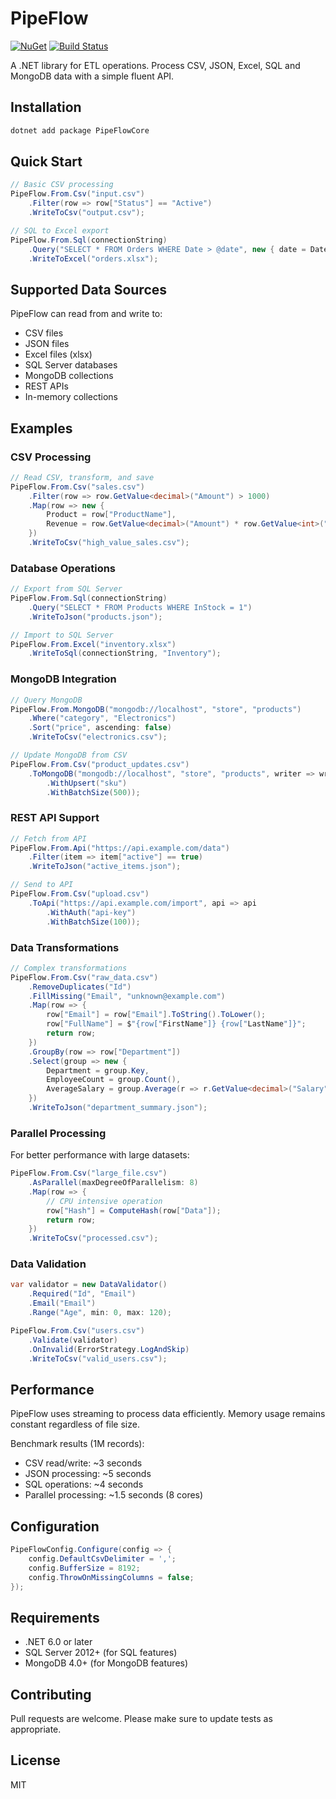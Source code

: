 # PipeFlow

[![NuGet](https://img.shields.io/nuget/v/PipeFlowCore.svg)](https://www.nuget.org/packages/PipeFlowCore)
[![Build Status](https://github.com/Nonanti/PipeFlow/actions/workflows/build.yml/badge.svg)](https://github.com/Nonanti/PipeFlow/actions)

A .NET library for ETL operations. Process CSV, JSON, Excel, SQL and MongoDB data with a simple fluent API.

## Installation

```bash
dotnet add package PipeFlowCore
```

## Quick Start

```csharp
// Basic CSV processing
PipeFlow.From.Csv("input.csv")
    .Filter(row => row["Status"] == "Active")
    .WriteToCsv("output.csv");

// SQL to Excel export
PipeFlow.From.Sql(connectionString)
    .Query("SELECT * FROM Orders WHERE Date > @date", new { date = DateTime.Today })
    .WriteToExcel("orders.xlsx");
```

## Supported Data Sources

PipeFlow can read from and write to:
- CSV files
- JSON files
- Excel files (xlsx)
- SQL Server databases
- MongoDB collections
- REST APIs
- In-memory collections

## Examples

### CSV Processing

```csharp
// Read CSV, transform, and save
PipeFlow.From.Csv("sales.csv")
    .Filter(row => row.GetValue<decimal>("Amount") > 1000)
    .Map(row => new {
        Product = row["ProductName"],
        Revenue = row.GetValue<decimal>("Amount") * row.GetValue<int>("Quantity")
    })
    .WriteToCsv("high_value_sales.csv");
```

### Database Operations

```csharp
// Export from SQL Server
PipeFlow.From.Sql(connectionString)
    .Query("SELECT * FROM Products WHERE InStock = 1")
    .WriteToJson("products.json");

// Import to SQL Server
PipeFlow.From.Excel("inventory.xlsx")
    .WriteToSql(connectionString, "Inventory");
```

### MongoDB Integration

```csharp
// Query MongoDB
PipeFlow.From.MongoDB("mongodb://localhost", "store", "products")
    .Where("category", "Electronics")
    .Sort("price", ascending: false)
    .WriteToCsv("electronics.csv");

// Update MongoDB from CSV
PipeFlow.From.Csv("product_updates.csv")
    .ToMongoDB("mongodb://localhost", "store", "products", writer => writer
        .WithUpsert("sku")
        .WithBatchSize(500));
```

### REST API Support

```csharp
// Fetch from API
PipeFlow.From.Api("https://api.example.com/data")
    .Filter(item => item["active"] == true)
    .WriteToJson("active_items.json");

// Send to API
PipeFlow.From.Csv("upload.csv")
    .ToApi("https://api.example.com/import", api => api
        .WithAuth("api-key")
        .WithBatchSize(100));
```

### Data Transformations

```csharp
// Complex transformations
PipeFlow.From.Csv("raw_data.csv")
    .RemoveDuplicates("Id")
    .FillMissing("Email", "unknown@example.com")
    .Map(row => {
        row["Email"] = row["Email"].ToString().ToLower();
        row["FullName"] = $"{row["FirstName"]} {row["LastName"]}";
        return row;
    })
    .GroupBy(row => row["Department"])
    .Select(group => new {
        Department = group.Key,
        EmployeeCount = group.Count(),
        AverageSalary = group.Average(r => r.GetValue<decimal>("Salary"))
    })
    .WriteToJson("department_summary.json");
```

### Parallel Processing

For better performance with large datasets:

```csharp
PipeFlow.From.Csv("large_file.csv")
    .AsParallel(maxDegreeOfParallelism: 8)
    .Map(row => {
        // CPU intensive operation
        row["Hash"] = ComputeHash(row["Data"]);
        return row;
    })
    .WriteToCsv("processed.csv");
```

### Data Validation

```csharp
var validator = new DataValidator()
    .Required("Id", "Email")
    .Email("Email")
    .Range("Age", min: 0, max: 120);

PipeFlow.From.Csv("users.csv")
    .Validate(validator)
    .OnInvalid(ErrorStrategy.LogAndSkip)
    .WriteToCsv("valid_users.csv");
```

## Performance

PipeFlow uses streaming to process data efficiently. Memory usage remains constant regardless of file size.

Benchmark results (1M records):
- CSV read/write: ~3 seconds
- JSON processing: ~5 seconds
- SQL operations: ~4 seconds
- Parallel processing: ~1.5 seconds (8 cores)

## Configuration

```csharp
PipeFlowConfig.Configure(config => {
    config.DefaultCsvDelimiter = ',';
    config.BufferSize = 8192;
    config.ThrowOnMissingColumns = false;
});
```

## Requirements

- .NET 6.0 or later
- SQL Server 2012+ (for SQL features)
- MongoDB 4.0+ (for MongoDB features)

## Contributing

Pull requests are welcome. Please make sure to update tests as appropriate.

## License

MIT
